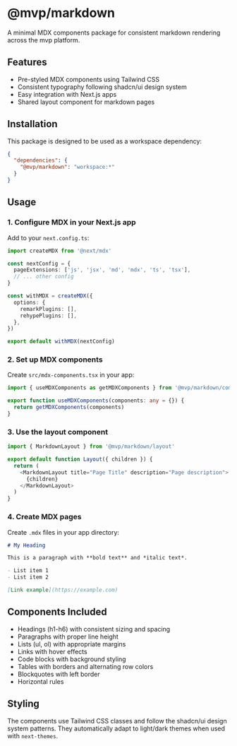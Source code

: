 # @mvp/markdown

A minimal MDX components package for consistent markdown rendering across the mvp platform.

## Features

- Pre-styled MDX components using Tailwind CSS
- Consistent typography following shadcn/ui design system
- Easy integration with Next.js apps
- Shared layout component for markdown pages

## Installation

This package is designed to be used as a workspace dependency:

```json
{
  "dependencies": {
    "@mvp/markdown": "workspace:*"
  }
}
```

## Usage

### 1. Configure MDX in your Next.js app

Add to your `next.config.ts`:

```typescript
import createMDX from '@next/mdx'

const nextConfig = {
  pageExtensions: ['js', 'jsx', 'md', 'mdx', 'ts', 'tsx'],
  // ... other config
}

const withMDX = createMDX({
  options: {
    remarkPlugins: [],
    rehypePlugins: [],
  },
})

export default withMDX(nextConfig)
```

### 2. Set up MDX components

Create `src/mdx-components.tsx` in your app:

```typescript
import { useMDXComponents as getMDXComponents } from '@mvp/markdown/components'

export function useMDXComponents(components: any = {}) {
  return getMDXComponents(components)
}
```

### 3. Use the layout component

```typescript
import { MarkdownLayout } from '@mvp/markdown/layout'

export default function Layout({ children }) {
  return (
    <MarkdownLayout title="Page Title" description="Page description">
      {children}
    </MarkdownLayout>
  )
}
```

### 4. Create MDX pages

Create `.mdx` files in your app directory:

```markdown
# My Heading

This is a paragraph with **bold text** and *italic text*.

- List item 1
- List item 2

[Link example](https://example.com)
```

## Components Included

- Headings (h1-h6) with consistent sizing and spacing
- Paragraphs with proper line height
- Lists (ul, ol) with appropriate margins
- Links with hover effects
- Code blocks with background styling
- Tables with borders and alternating row colors
- Blockquotes with left border
- Horizontal rules

## Styling

The components use Tailwind CSS classes and follow the shadcn/ui design system patterns. They automatically adapt to light/dark themes when used with `next-themes`.
